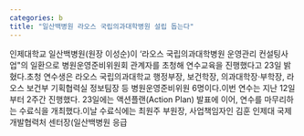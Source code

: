 ```yaml
---
categories: b
title: "일산백병원 라오스 국립의과대학병원 설립 돕는다"
---
```

인제대학교 일산백병원(원장 이성순)이 ‘라오스 국립의과대학병원 운영관리 컨설팅사업"의 일환으로 병원운영준비위원회 관계자를 초청해 연수교육을 진행했다고 23일 밝혔다.초청 연수생은 라오스 국립의과대학교 행정부장, 보건학장, 의과대학장·부학장, 라오스 보건부 기획협력실 정보팀장 등 병원운영준비위원 6명이다.이번 연수는 지난 12일부터 2주간 진행했다. 23일에는 액션플랜(Action Plan) 발표에 이어, 연수를 마무리하는 수료식을 개최했다.이날 수료식에는 최원주 부원장, 사업책임자인 김훈 인제대 국제개발협력처 센터장(일산백병원 응급